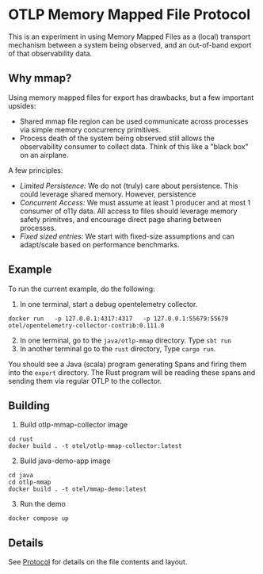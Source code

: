 # OTLP Memory Mapped File Protocol

This is an experiment in using Memory Mapped Files as a (local) transport mechanism between a system being observed, and an out-of-band export of that observability data.

## Why mmap?

Using memory mapped files for export has drawbacks, but a few important upsides:

- Shared mmap file region can be used communicate across processes via simple memory concurrency primitives.
- Process death of the system being observed still allows the observability consumer to collect data. Think of this like a "black box" on an airplane.


A few principles:

- *Limited Persistence:* We do not (truly) care about persistence. This could leverage shared memory.  However, persistence
- *Concurrent Access:* We must assume at least 1 producer and at most 1 consumer of o11y data. All access to files should leverage memory safety primitves, and encourage direct page sharing between processes.
- *Fixed sized entries:* We start with fixed-size assumptions and can adapt/scale based on performance benchmarks.


## Example

To run the current example, do the following:

1. In one terminal, start a debug opentelemetry collector.

```
docker run   -p 127.0.0.1:4317:4317   -p 127.0.0.1:55679:55679   otel/opentelemetry-collector-contrib:0.111.0
```

2. In one terminal, go to the `java/otlp-mmap` directory.  Type `sbt run`
3. In another terminal go to the `rust` directory, Type `cargo run`.

You should see a Java (scala) program generating Spans and firing them into the `export` directory.  The Rust
program will be reading these spans and sending them via regular OTLP to the collector.
   

## Building

1. Build otlp-mmap-collector image

```
cd rust
docker build . -t otel/otlp-mmap-collector:latest
```

2. Build java-demo-app image

```
cd java
cd otlp-mmap
docker build . -t otel/mmap-demo:latest
```

3. Run the demo

```
docker compose up
```

## Details

See [Protocol](PROTOCOL.MD) for details on the file contents and layout.